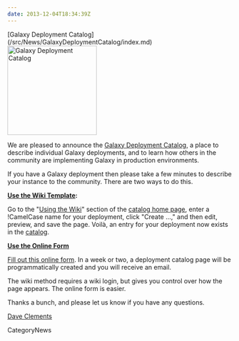 ```yaml
---
date: 2013-12-04T18:34:39Z
---
```

<div class='newsItemHeader'>[Galaxy Deployment Catalog](/src/News/GalaxyDeploymentCatalog/index.md)</div>

<div class='right'><a href='/Community/Deployments'><img src='/Images/Logos/GalaxyDeploymentCatalog200.png' alt='Galaxy Deployment Catalog' width="200" /></a></div> 

We are pleased to announce the [Galaxy Deployment Catalog](/src/Community/Deployments/index.md), a place to describe individual Galaxy deployments, and to learn how others in the community are implementing Galaxy in production environments.

If you have a Galaxy deployment then please take a few minutes to describe your instance to the community.  There are two ways to do this.

**[Use the Wiki Template](/Community/Deployments#using-the-wiki):**

   Go to the "[Using the Wiki](/Community/Deployments#using-the-wiki)" section of the [catalog home page](/src/Community/Deployments/index.md), enter a !CamelCase name for your deployment, click "Create ...," and then edit, preview, and save the page. Voilà, an entry for your deployment now exists in the [catalog](/src/Community/Deployments/index.md).  

**[Use the Online Form](http://bit.ly/gxydeployform)**

   [Fill out this online form](http://bit.ly/gxydeployform).  In a week or two, a deployment catalog page will be programmatically created and you will receive an email.  

The wiki method requires a wiki login, but gives you control over how the page appears. The online form is easier.

Thanks a bunch, and please let us know if you have any questions.

[Dave Clements](/src/DaveClements/index.md) 


CategoryNews
